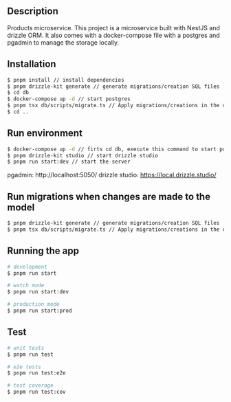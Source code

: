## Description

Products microservice. This project is a microservice built with NestJS and drizzle ORM. It also comes with a docker-compose file with a postgres and pgadmin to manage the storage locally.

## Installation

```bash
$ pnpm install // install dependencies
$ pnpm drizzle-kit generate // generate migrations/creation SQL files
$ cd db
$ docker-compose up -d // start postgres
$ pnpm tsx db/scripts/migrate.ts // Apply migrations/creations in the database
$ cd ..

```
## Run environment

```bash
$ docker-compose up -d // firts cd db, execute this command to start postgres and the cd ..
$ pnpm drizzle-kit studio // start drizzle studio
$ pnpm run start:dev // start the server
```
pgadmin: http://localhost:5050/
drizzle studio: https://local.drizzle.studio/

## Run migrations when changes are made to the model

```bash
$ pnpm drizzle-kit generate // generate migrations/creation SQL files
$ pnpm tsx db/scripts/migrate.ts // Apply migrations/creations in the database
```




## Running the app

```bash
# development
$ pnpm run start

# watch mode
$ pnpm run start:dev

# production mode
$ pnpm run start:prod
```

## Test

```bash
# unit tests
$ pnpm run test

# e2e tests
$ pnpm run test:e2e

# test coverage
$ pnpm run test:cov
```
